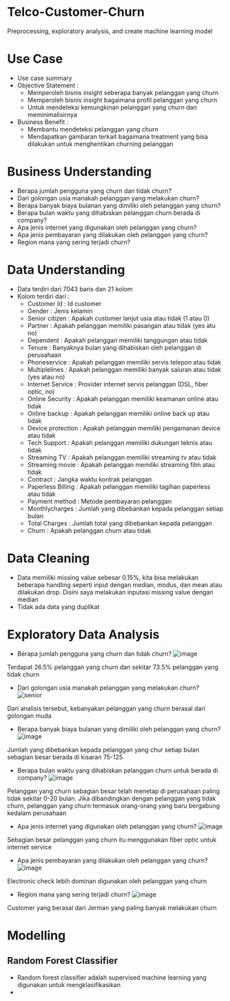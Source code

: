 # Telco-Customer-Churn
Preprocessing, exploratory analysis, and create machine learning model
# Use Case
- Use case summary
- Objective Statement :
  * Memperoleh bisnis insight seberapa banyak pelanggan yang churn
  * Memperoleh bisnis insight bagaimana profil pelanggan yang churn
  * Untuk mendeteksi kemungkinan pelanggan yang churn dan meminimalisirnya
- Business Benefit :
  * Membantu mendeteksi pelanggan yang churn
  * Mendapatkan gambaran terkait bagaimana treatment yang bisa dilakukan untuk menghentikan churning pelanggan
# Business Understanding
- Berapa jumlah pengguna yang churn dan tidak churn?
- Dari golongan usia manakah pelanggan yang melakukan churn?
- Berapa banyak biaya bulanan yang dimiliki oleh pelanggan yang churn?
- Berapa bulan waktu yang dihabiskan pelanggan churn berada di company?
- Apa jenis internet yang digunakan oleh pelanggan yang churn?
- Apa jenis pembayaran yang dilakukan oleh pelanggan yang churn?
- Region mana yang sering terjadi churn?
# Data Understanding
- Data terdiri dari 7043 baris dan 21 kolom
- Kolom terdiri dari :
  * Customer Id : Id customer
  * Gender : Jenis kelamin
  * Senior citizen : Apakah customer lanjut usia atau tidak (1 atau 0)
  * Partner : Apakah pelanggan memiliki pasangan atau tidak (yes atu no)
  * Dependent : Apakah pelanggan memiliki tanggungan atau tidak
  * Tenure : Banyaknya bulan yang dihabiskan oleh pelanggan di perusahaan
  * Phoneservice : Apakah pelanggan memiliki servis telepon atau tidak
  * Multiplelines : Apakah pelanggan memiliki banyak saluran atau tidak (yes atau no)
  * Internet Service : Provider internet servis pelanggan (DSL, fiber optic, no)
  * Online Security : Apakah pelanggan memiliki keamanan online atau tidak
  * Online backup : Apakah pelanggan memiliki online back up atau tidak
  * Device protection : Apakah pelanggan memiliki pengamanan device atau tidak
  * Tech Support : Apakah pelanggan memiliki dukungan teknis atau tidak
  * Streaming TV : Apakah pelanggan memiliki streaming tv atau tidak
  * Streaming movie : Apakah pelanggan memiliki streaming film atau tidak
  * Contract : Jangka waktu kontrak pelanggan
  * Paperless Billing : Apakah pelanggan memiliki tagihan paperless atau tidak
  * Payment method : Metode pembayaran pelanggan
  * Monthlycharges : Jumlah yang dibebankan kepada pelanggan setiap bulan
  * Total Charges : Jumlah total yang dibebankan kepada pelanggan
  * Churn : Apakah pelanggan churn atau tidak
# Data Cleaning
- Data memiliki missing value sebesar 0.15%, kita bisa melakukan beberapa handling seperti input dengan median, modus, dan mean atau dilakukan drop. Disini saya melakukan inputasi missing value dengan median
- Tidak ada data yang duplikat
# Exploratory Data Analysis
- Berapa jumlah pengguna yang churn dan tidak churn?
![image](https://user-images.githubusercontent.com/97740444/162630198-049319e2-f2bb-4e0d-a836-0d16ba7dfb5d.png)


Terdapat 26.5% pelanggan yang churn dan sekitar 73.5% pelanggan yang tidak churn
- Dari golongan usia manakah pelanggan yang melakukan churn?
![senior](https://user-images.githubusercontent.com/97740444/162630310-806bf4bb-58f1-48dc-891d-a1424c7c3074.png)


Dari analisis tersebut, kebanyakan pelanggan yang churn berasal dari golongan muda
- Berapa banyak biaya bulanan yang dimiliki oleh pelanggan yang churn?
![image](https://user-images.githubusercontent.com/97740444/162630371-a556436d-4eb4-473c-939e-3cba7789d0fa.png)


Jumlah yang dibebankan kepada pelanggan yang chur setiap bulan sebagian besar berada di kisaran 75-125
- Berapa bulan waktu yang dihabiskan pelanggan churn untuk berada di company?
![image](https://user-images.githubusercontent.com/97740444/162630422-620eeb05-c54d-42d5-a705-4f9c4f37bcd0.png)


Pelanggan yang churn sebagian besar telah menetap di perusahaan paling tidak sekitar 0-20 bulan. Jika dibandingkan dengan pelanggan yang tidak churn, pelanggan yang churn termasuk orang-orang yang baru bergabung kedalam perusahaan
- Apa jenis internet yang digunakan oleh pelanggan yang churn?
![image](https://user-images.githubusercontent.com/97740444/162630476-248af1ec-dbe4-4951-8067-441b4684fc30.png)


Sebagian besar pelanggan yang churn itu menggunakan fiber optic untuk internet service
- Apa jenis pembayaran yang dilakukan oleh pelanggan yang churn?
![image](https://user-images.githubusercontent.com/97740444/162630505-603120c5-b993-42d0-9cfd-28a3f62294fc.png)


Electronic check lebih dominan digunakan oleh pelanggan yang churn
- Region mana yang sering terjadi churn?
![image](https://user-images.githubusercontent.com/97740444/162630530-3292ff10-f7f1-4b00-ac37-e15846ec6a96.png)


Customer yang berasal dari Jerman yang paling banyak melakukan churn
# Modelling
## Random Forest Classifier
- Random forest classifier adalah supervised machine learning yang digunakan untuk mengklasifikasikan
- 

